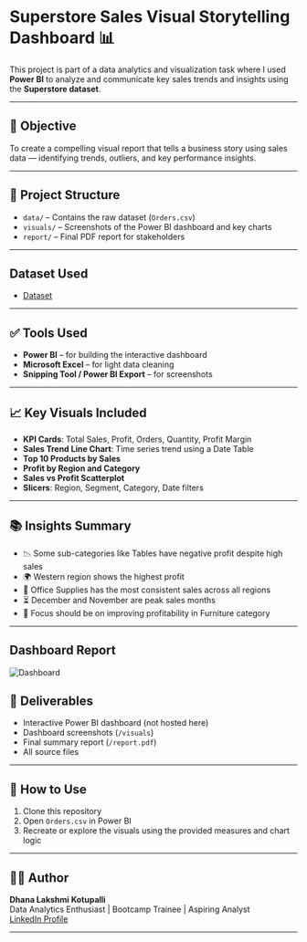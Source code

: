 # Superstore Sales Visual Storytelling Dashboard 📊

This project is part of a data analytics and visualization task where I used **Power BI** to analyze and communicate key sales trends and insights using the **Superstore dataset**.

---

## 📌 Objective

To create a compelling visual report that tells a business story using sales data — identifying trends, outliers, and key performance insights.

---

## 📁 Project Structure

- `data/` – Contains the raw dataset (`Orders.csv`)
- `visuals/` – Screenshots of the Power BI dashboard and key charts
- `report/` – Final PDF report for stakeholders

---

## Dataset Used
- <a href = "https://github.com/DhanaLakshmiKotupalli/Superstore-Sales-Visual-Storytelling-Dashboard/blob/main/Orders.csv"> Dataset</a>

---
## ✅ Tools Used

- **Power BI** – for building the interactive dashboard
- **Microsoft Excel** – for light data cleaning
- **Snipping Tool / Power BI Export** – for screenshots

---

## 📈 Key Visuals Included

- **KPI Cards**: Total Sales, Profit, Orders, Quantity, Profit Margin
- **Sales Trend Line Chart**: Time series trend using a Date Table
- **Top 10 Products by Sales**
- **Profit by Region and Category**
- **Sales vs Profit Scatterplot**
- **Slicers**: Region, Segment, Category, Date filters

---

## 📚 Insights Summary

- 📉 Some sub-categories like Tables have negative profit despite high sales
- 🌍 Western region shows the highest profit
- 🛒 Office Supplies has the most consistent sales across all regions
- ⏳ December and November are peak sales months
- 🎯 Focus should be on improving profitability in Furniture category

---

## Dashboard Report
![Dashboard](https://github.com/user-attachments/assets/7cb939b5-9989-4989-9bd4-a06f45c56561)


## 📄 Deliverables

- Interactive Power BI dashboard (not hosted here)
- Dashboard screenshots (`/visuals`)
- Final summary report (`/report.pdf`)
- All source files

---

## 🔗 How to Use

1. Clone this repository
2. Open `Orders.csv` in Power BI
3. Recreate or explore the visuals using the provided measures and chart logic

---

## 👩‍💻 Author

**Dhana Lakshmi Kotupalli**  
Data Analytics Enthusiast | Bootcamp Trainee | Aspiring Analyst  
[LinkedIn Profile](https://www.linkedin.com/in/dhanalakshmik506)

---
